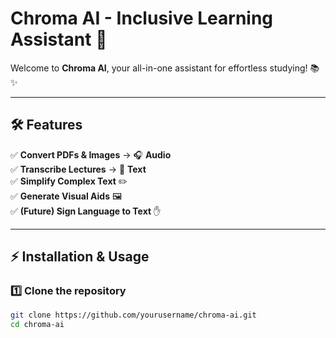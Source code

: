 # Chroma AI - Inclusive Learning Assistant 🚀  

Welcome to **Chroma AI**, your all-in-one assistant for effortless studying! 📚✨  

---

## **🛠 Features**  
✅ **Convert PDFs & Images** → 🎧 **Audio**  
✅ **Transcribe Lectures** → 📝 **Text**  
✅ **Simplify Complex Text** ✏️  
✅ **Generate Visual Aids** 🖼️  
✅ **(Future) Sign Language to Text** ✋  

---

## **⚡ Installation & Usage**  
### **1️⃣ Clone the repository**  
```sh
git clone https://github.com/yourusername/chroma-ai.git
cd chroma-ai
```